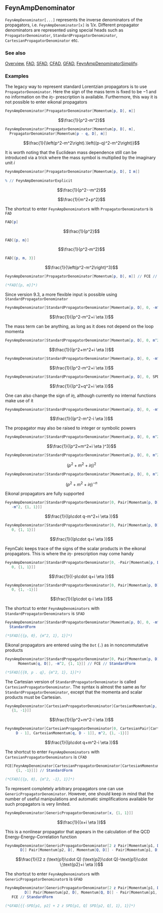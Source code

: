 ## FeynAmpDenominator

`FeynAmpDenominator[...]` represents the inverse denominators of the propagators, i.e. `FeynAmpDenominator[x]` is $1/x$. Different propagator denominators are represented using special heads such as `PropagatorDenominator`, `StandardPropagatorDenominator`, `CartesianPropagatorDenominator` etc.

### See also

[Overview](Extra/FeynCalc.md), [FAD](FAD.md), [SFAD](SFAD.md), [CFAD](CFAD.md), [GFAD](GFAD.md), [FeynAmpDenominatorSimplify](FeynAmpDenominatorSimplify.md).

### Examples

The legacy way to represent standard Lorentzian propagators is to use `PropagatorDenominator`. Here the sign of the mass term is fixed to be $-1$ and no information on the $i \eta$- prescription is available. Furthermore, this way it is not possible to enter eikonal propagators

```mathematica
FeynAmpDenominator[PropagatorDenominator[Momentum[p, D], m]]
```

$$\frac{1}{p^2-m^2}$$

```mathematica
FeynAmpDenominator[PropagatorDenominator[Momentum[p, D], m], 
  PropagatorDenominator[Momentum[p - q, D], m]]
```

$$\frac{1}{\left(p^2-m^2\right).\left((p-q)^2-m^2\right)}$$

It is worth noting that the Euclidean mass dependence still can be introduced via a trick where the mass symbol is multiplied by the imaginary unit $i$

```mathematica
FeynAmpDenominator[PropagatorDenominator[Momentum[p, D], I m]] 
 
% // FeynAmpDenominatorExplicit
```

$$\frac{1}{p^2--m^2}$$

$$\frac{1}{m^2+p^2}$$

The shortcut to enter `FeynAmpDenominator`s with `PropagatorDenominator`s is `FAD`

```mathematica
FAD[p]
```

$$\frac{1}{p^2}$$

```mathematica
FAD[{p, m}]
```

$$\frac{1}{p^2-m^2}$$

```mathematica
FAD[{p, m, 3}]
```

$$\frac{1}{\left(p^2-m^2\right)^3}$$

```mathematica
FeynAmpDenominator[PropagatorDenominator[Momentum[p, D], m]] // FCE // StandardForm

(*FAD[{p, m}]*)
```

Since version 9.3, a more flexible input is possible using `StandardPropagatorDenominator`

```mathematica
FeynAmpDenominator[StandardPropagatorDenominator[Momentum[p, D], 0, -m^2, {1, 1}]]
```

$$\frac{1}{(p^2-m^2+i \eta )}$$

The mass term can be anything, as long as it does not depend on the loop momenta

```mathematica
FeynAmpDenominator[StandardPropagatorDenominator[Momentum[p, D], 0, m^2, {1, 1}]]
```

$$\frac{1}{(p^2+m^2+i \eta )}$$

```mathematica
FeynAmpDenominator[StandardPropagatorDenominator[Momentum[p, D], 0, -m^2, {1, 1}]]
```

$$\frac{1}{(p^2-m^2+i \eta )}$$

```mathematica
FeynAmpDenominator[StandardPropagatorDenominator[Momentum[p, D], 0, SPD[q, q], {1, 1}]]
```

$$\frac{1}{(p^2+q^2+i \eta )}$$

One can also change the sign of $i \eta$, although currently no internal functions make use of it

```mathematica
FeynAmpDenominator[StandardPropagatorDenominator[Momentum[p, D], 0, -m^2, {1, -1}]]
```

$$\frac{1}{(p^2-m^2-i \eta )}$$

The propagator may also be raised to integer or symbolic powers

```mathematica
FeynAmpDenominator[StandardPropagatorDenominator[Momentum[p, D], 0, m^2, {3, 1}]]
```

$$\frac{1}{(p^2+m^2+i \eta )^3}$$

```mathematica
FeynAmpDenominator[StandardPropagatorDenominator[Momentum[p, D], 0, m^2, {-2, 1}]]
```

$$(p^2+m^2+i \eta )^2$$

```mathematica
FeynAmpDenominator[StandardPropagatorDenominator[Momentum[p, D], 0, m^2, {n, 1}]]
```

$$(p^2+m^2+i \eta )^{-n}$$

Eikonal propagators are fully supported

```mathematica
FeynAmpDenominator[StandardPropagatorDenominator[0, Pair[Momentum[p, D], Momentum[q, D]], 
   -m^2, {1, 1}]]
```

$$\frac{1}{(p\cdot q-m^2+i \eta )}$$

```mathematica
FeynAmpDenominator[StandardPropagatorDenominator[0, Pair[Momentum[p, D], Momentum[q, D]], 
   0, {1, 1}]]
```

$$\frac{1}{(p\cdot q+i \eta )}$$

FeynCalc keeps trace of the signs of the scalar products in the eikonal propagators. This is where the  $i \eta$- prescription may come handy

```mathematica
FeynAmpDenominator[StandardPropagatorDenominator[0, -Pair[Momentum[p, D], Momentum[q, D]], 
   0, {1, 1}]]
```

$$\frac{1}{(-p\cdot q+i \eta )}$$

```mathematica
FeynAmpDenominator[StandardPropagatorDenominator[0, Pair[Momentum[p, D], Momentum[q, D]], 
   0, {1, -1}]]
```

$$\frac{1}{(p\cdot q-i \eta )}$$

The shortcut to enter `FeynAmpDenominators` with `StandardPropagatorDenominators` is `SFAD`

```mathematica
FeynAmpDenominator[StandardPropagatorDenominator[Momentum[p, D], 0, -m^2, {1, 1}]] // FCE // 
  StandardForm

(*SFAD[{{p, 0}, {m^2, 1}, 1}]*)
```

Eikonal propagators are entered using the `Dot` (`.`) as in noncommutative products

```mathematica
FeynAmpDenominator[StandardPropagatorDenominator[0, Pair[Momentum[p, D], 
      Momentum[q, D]], -m^2, {1, 1}]] // FCE // StandardForm

(*SFAD[{{0, p . q}, {m^2, 1}, 1}]*)
```

The Cartesian version of `StandardPropagatorDenominator` is called `CartesianPropagatorDenominator`. The syntax is almost the same as for `StandardPropagatorDenominator`, except that the momenta and scalar products must be Cartesian.

```mathematica
FeynAmpDenominator[CartesianPropagatorDenominator[CartesianMomentum[p, D - 1], 0, m^2, 
   {1, -1}]]
```

$$\frac{1}{(p^2+m^2-i \eta )}$$

```mathematica
FeynAmpDenominator[CartesianPropagatorDenominator[0, CartesianPair[CartesianMomentum[p, 
     D - 1], CartesianMomentum[q, D - 1]], m^2, {1, -1}]]
```

$$\frac{1}{(p\cdot q+m^2-i \eta )}$$

The shortcut to enter `FeynAmpDenominators` with `CartesianPropagatorDenominators` is `CFAD`

```mathematica
FCE[FeynAmpDenominator[CartesianPropagatorDenominator[CartesianMomentum[p, D - 1], 0, m^2,
     {1, -1}]]] // StandardForm

(*CFAD[{{p, 0}, {m^2, -1}, 1}]*)
```

To represent completely arbitrary propagators one can use `GenericPropagatorDenominator`. However, one should keep in mind that the number of useful manipulations and automatic simplifications available for such propagators is very limited.

```mathematica
FeynAmpDenominator[GenericPropagatorDenominator[x, {1, 1}]]
```

$$\frac{1}{(x+i \eta )}$$

This is a nonlinear propagator that appears in the calculation of the QCD Energy-Energy-Correlation function

```mathematica
FeynAmpDenominator[GenericPropagatorDenominator[2 z Pair[Momentum[p1, D], Momentum[Q, 
       D]] Pair[Momentum[p2, D], Momentum[Q, D]] - Pair[Momentum[p1, D], Momentum[p2, D]], {1, 1}]]
```

$$\frac{1}{(2 z (\text{p1}\cdot Q) (\text{p2}\cdot Q)-\text{p1}\cdot \;\text{p2}+i \eta )}$$

The shortcut to enter `FeynAmpDenominator`s with `GenericPropagatorDenominator`s is `GFAD`

```mathematica
FeynAmpDenominator[GenericPropagatorDenominator[2 z Pair[Momentum[p1, D], Momentum[Q, 
         D]] Pair[Momentum[p2, D], Momentum[Q, D]] - Pair[Momentum[p1, D], Momentum[p2, D]], {1, 1}]] // 
   FCE // StandardForm

(*GFAD[{{-SPD[p1, p2] + 2 z SPD[p1, Q] SPD[p2, Q], 1}, 1}]*)
```
